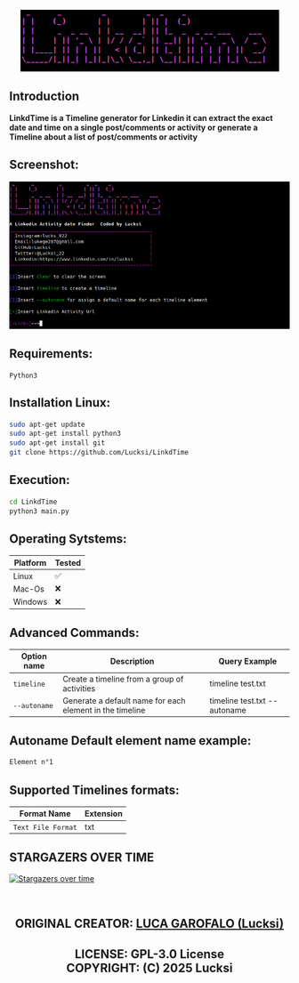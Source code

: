 <p align = "center"><img src = "Banner/Banner.png" ></p>


## Introduction

**LinkdTime is a Timeline generator for Linkedin it can extract the exact date and time on a single post/comments or activity or generate a Timeline about a list of post/comments or activity**

## Screenshot:
<img src = "Screenshots/Screenshot.png" >

## Requirements:
```
Python3
```

## Installation Linux:
```bash
sudo apt-get update
sudo apt-get install python3
sudo apt-get install git
git clone https://github.com/Lucksi/LinkdTime
```
## Execution:
```bash
cd LinkdTime
python3 main.py
```

## Operating Sytstems:

| Platform | Tested |
| ------------- | ------------- |
| Linux  | ✅ |
| Mac-Os  | ❌ |
| Windows | ❌ |

## Advanced Commands:

| Option name | Description | Query Example |
| ------------- | ------------- | -------------|
| `timeline`  | Create a timeline from a group of activities| timeline test.txt |
| `--autoname`  | Generate a default name for each element in the timeline | timeline test.txt --autoname |

## Autoname Default element name example:
```bash
Element n°1
```

## Supported Timelines formats:
| Format Name | Extension 
| ------------- | -------------
| `Text File Format` | txt




## STARGAZERS OVER TIME 

[![Stargazers over time](https://starchart.cc/Lucksi/LinkdTime.svg)](https://starchart.cc/Lucksi/LinkdTime)

<br>

## <p align = center>  ORIGINAL CREATOR: <a href = "https://github.com/Lucksi">LUCA GAROFALO (Lucksi)</a></p>


## <p align = center>LICENSE: GPL-3.0 License <br>COPYRIGHT: (C) 2025 Lucksi  
